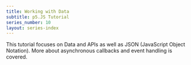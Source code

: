 ```yaml
---
title: Working with Data
subtitle: p5.JS Tutorial
series_number: 10
layout: series-index
---
```


This tutorial focuses on Data and APIs as well as JSON (JavaScript Object Notation).
More about asynchronous callbacks and event handling is covered.
